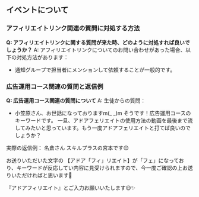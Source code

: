 ## イベントについて
### アフィリエイトリンク関連の質問に対処する方法

**Q: アフィリエイトリンクに関する質問が来た時、どのように対処すれば良いでしょうか？**
A: アフィリエイトリンクについてのお問い合わせがあった場合、以下の対処方法があります：
- 通知グループで担当者にメンションして依頼することが一般的です。

### 広告運用コース関連の質問と返信例

**Q: 広告運用コース関連の質問について**
A: 生徒からの質問：
- 小笠原さん、お世話になっておりますm(_ _)m
そうです！広告運用コースのキーワードです。
一旦、アドアフェリエイトの使用方法の動画を最後まで流してみたいと思っています。もう一度アドアフェリエイトと打てば良いのでしょうか？

実際の返信例：
名倉さん
スキルプラスの宮本です😊

お送りいただいた文字の
【アドア「フィ」リエイト】が「フェ」になっており、キーワードが反応してい内容に見受けられますので、今一度ご確認の上お送りいただければと思います🙌

『アドアフィリエイト』とご入力お願いいたします😌✨
